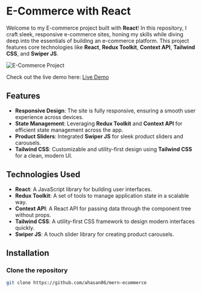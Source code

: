 # E-Commerce with React

Welcome to my E-commerce project built with **React**! In this repository, I craft sleek, responsive e-commerce sites, honing my skills while diving deep into the essentials of building an e-commerce platform. This project features core technologies like **React**, **Redux Toolkit**, **Context API**, **Tailwind CSS**, and **Swiper JS**.

![E-Commerce Project](https://github.com/user-attachments/assets/1f53d99d-55c2-4d0a-afad-0966462bd232)

Check out the live demo here: [Live Demo](https://ecommerce-withreact.netlify.app)

## Features

- **Responsive Design**: The site is fully responsive, ensuring a smooth user experience across devices.
- **State Management**: Leveraging **Redux Toolkit** and **Context API** for efficient state management across the app.
- **Product Sliders**: Integrated **Swiper JS** for sleek product sliders and carousels.
- **Tailwind CSS**: Customizable and utility-first design using **Tailwind CSS** for a clean, modern UI.

## Technologies Used

- **React**: A JavaScript library for building user interfaces.
- **Redux Toolkit**: A set of tools to manage application state in a scalable way.
- **Context API**: A React API for passing data through the component tree without props.
- **Tailwind CSS**: A utility-first CSS framework to design modern interfaces quickly.
- **Swiper JS**: A touch slider library for creating product carousels.

## Installation

### Clone the repository

```bash
git clone https://github.com/ahasan06/mern-ecommerce
